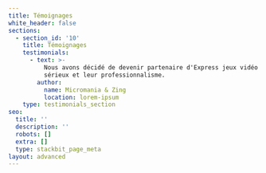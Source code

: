 ```yaml
---
title: Témoignages
white_header: false
sections:
  - section_id: '10'
    title: Témoignages
    testimonials:
      - text: >-
          Nous avons décidé de devenir partenaire d'Express jeux vidéo pour leur
          sérieux et leur professionnalisme.
        author:
          name: Micromania & Zing
          location: lorem-ipsum
    type: testimonials_section
seo:
  title: ''
  description: ''
  robots: []
  extra: []
  type: stackbit_page_meta
layout: advanced
---
```

